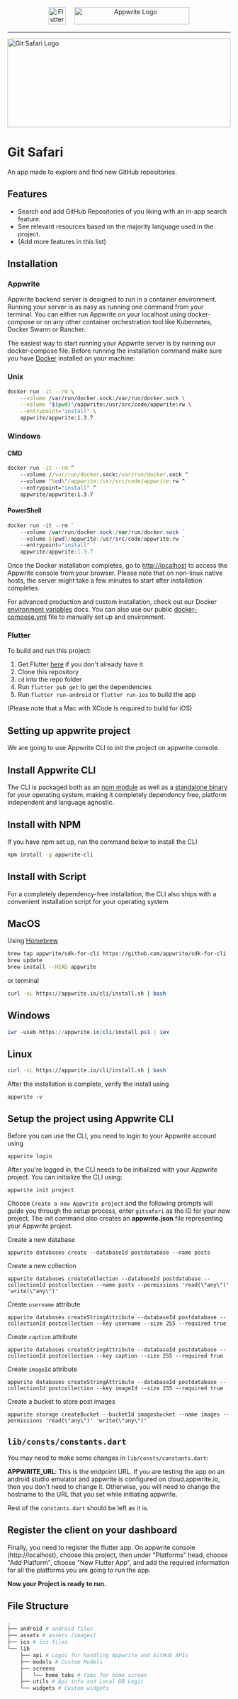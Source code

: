 <p  align="center">
<a  href="https://flutter.dev"  target="_blank"><img  height="39"  src="https://storage.googleapis.com/cms-storage-bucket/a73a8b28b53d8d01cf76.png"  alt="Flutter Logo"></a> <a>&nbsp;&nbsp;&nbsp;</a>
<a  href="https://appwrite.io"  target="_blank"><img  width="260"  height="39"  src="https://appwrite.io/images/logos/appwrite.svg"  alt="Appwrite Logo"></a>
<hr>
<img  height="200" width="100%"  src="assets/logo/gitsafari_logo.png"  alt="Git Safari Logo">
</p>

# Git Safari

An app made to explore and find new GitHub repositories.

## Features

- Search and add GitHub Repositories of you liking with an in-app search feature.
- See relevant resources based on the majority language used in the project.
- (Add more features in this list)
## Installation

### Appwrite

Appwrite backend server is designed to run in a container environment. Running your server is as easy as running one command from your terminal. You can either run Appwrite on your localhost using docker-compose or on any other container orchestration tool like Kubernetes, Docker Swarm or Rancher.

The easiest way to start running your Appwrite server is by running our docker-compose file. Before running the installation command make sure you have [Docker](https://www.docker.com/products/docker-desktop) installed on your machine:

### Unix

```bash
docker run -it --rm \
    --volume /var/run/docker.sock:/var/run/docker.sock \
    --volume "$(pwd)"/appwrite:/usr/src/code/appwrite:rw \
    --entrypoint="install" \
    appwrite/appwrite:1.3.7
```

### Windows

#### CMD

```cmd
docker run -it --rm ^
    --volume //var/run/docker.sock:/var/run/docker.sock ^
    --volume "%cd%"/appwrite:/usr/src/code/appwrite:rw ^
    --entrypoint="install" ^
    appwrite/appwrite:1.3.7
```

#### PowerShell

```powershell
docker run -it --rm `
    --volume /var/run/docker.sock:/var/run/docker.sock `
    --volume ${pwd}/appwrite:/usr/src/code/appwrite:rw `
    --entrypoint="install" `
    appwrite/appwrite:1.3.7
```

Once the Docker installation completes, go to <http://localhost> to access the Appwrite console from your browser. Please note that on non-linux native hosts, the server might take a few minutes to start after installation completes.

For advanced production and custom installation, check out our Docker [environment variables](docs/tutorials/environment-variables.md) docs. You can also use our public [docker-compose.yml](https://appwrite.io/docker-compose.yml) file to manually set up and environment.

### Flutter

To build and run this project:

1. Get Flutter [here](https://docs.flutter.dev/get-started/install) if you don't already have it
2. Clone this repository
3. `cd` into the repo folder
4. Run `flutter pub get` to get the dependencies
5. Run `flutter run-android` or `flutter run-ios` to build the app

(Please note that a Mac with XCode is required to build for iOS)

## Setting up appwrite project

We are going to use Appwrite CLI to init the project on appwrite console.

## Install Appwrite CLI

The CLI is packaged both as an [npm module](https://www.npmjs.com/package/appwrite-cli) as well as a [standalone binary](https://github.com/appwrite/sdk-for-cli/releases/latest) for your operating system, making it completely dependency free, platform independent and language agnostic.

## Install with NPM

If you have npm set up, run the command below to install the CLI

```bash
npm install -g appwrite-cli
```

## Install with Script

For a completely dependency-free installation, the CLI also ships with a convenient installation script for your operating system

## MacOS

Using [Homebrew](https://brew.sh/)

```bash
brew tap appwrite/sdk-for-cli https://github.com/appwrite/sdk-for-cli
brew update
brew install --HEAD appwrite
```

or terminal

```bash
curl -sL https://appwrite.io/cli/install.sh | bash
```

## Windows

```powershell
iwr -useb https://appwrite.io/cli/install.ps1 | iex
```

## Linux

```bash
curl -sL https://appwrite.io/cli/install.sh | bash
```

After the installation is complete, verify the install using

```cli
appwrite -v
```

## Setup the project using Appwrite CLI

Before you can use the CLI, you need to login to your Appwrite account using

```cli
appwrite login
```

After you're logged in, the CLI needs to be initialized with your Appwrite project. You can initialize the CLI using:

```cli
appwrite init project
```

Choose `Create a new Appwrite project` and the following prompts will guide you through the setup process, enter `gitsafari` as the ID for your new project. The init command also creates an **appwrite.json** file representing your Appwrite project.

Create a new database

```cli
appwrite databases create --databaseId postdatabase --name posts
```

Create a new collection

```cli
appwrite databases createCollection --databaseId postdatabase --collectionId postcollection --name posts --permissions 'read(\"any\")' 'write(\"any\")'
```

Create `username` attribute

```cli
appwrite databases createStringAttribute --databaseId postdatabase --collectionId postcollection --key username --size 255 --required true
```

Create `caption` attribute

```cli
appwrite databases createStringAttribute --databaseId postdatabase --collectionId postcollection --key caption --size 255 --required true
```

Create `imageId` attribute

```cli
appwrite databases createStringAttribute --databaseId postdatabase --collectionId postcollection --key imageId --size 255 --required true
```

Create a bucket to store post images

```cli
appwrite storage createBucket --bucketId imagesbucket --name images --permissions 'read(\"any\")' 'write(\"any\")'
```

## `lib/consts/constants.dart`

You may need to make some changes in `lib/consts/constants.dart`:

**APPWRITE_URL**: This is the endpoint URL. If you are testing the app on an android studio emulator and appwrite is configured on cloud.appwrite.io, then you don't need to change it. Otherwise, you will need to change the hostname to the URL that you set while initiating appwrite.

Rest of the `constants.dart` should be left as it is.

## Register the client on your dashboard

Finally, you need to register the flutter app. On appwrite console (http://localhost), choose this project, then under "Platforms" head, choose "Add Platform", choose "New Flutter App", and add the required information for all the platforms you are going to run the app.

**Now your Project is ready to run.**

## File Structure

```bash
.
├── android # android files
├── assets # assets (images)
├── ios # ios files
└── lib
    ├── api # Logic for handling Appwrite and GitHub APIs
    ├── models # Custom Models
    ├── screens
    │   └── home_tabs # Tabs for home screen
    ├── utils # Api info and Local DB Logic
    └── widgets # Custom widgets
```
